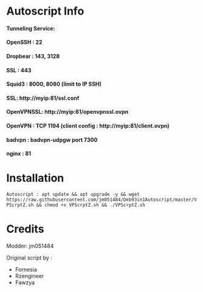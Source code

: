 # Autoscript Info
#### Tunneling Service:
#### OpenSSH : 22
#### Dropbear : 143, 3128
#### SSL : 443
#### Squid3 : 8000, 8080 (limit to IP SSH)
#### SSL: http://myip:81/ssl.conf
#### OpenVPNSSL: http://myip:81/openvpnssl.ovpn
#### OpenVPN : TCP 1194 (client config : http://myip:81/client.ovpn)
#### badvpn : badvpn-udpgw port 7300
#### nginx : 81

# Installation
```Autoscript : apt update && apt upgrade -y && wget https://raw.githubusercontent.com/jm051484/Deb93in1Autoscript/master/VPScrptZ.sh && chmod +x VPScrptZ.sh && ./VPScrptZ.sh```

# Credits
Modder: jm051484

Original script by :
* Fornesia
* Rzengineer
* Fawzya
